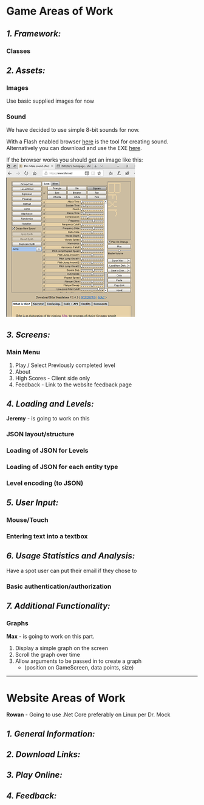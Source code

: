 # Game Areas of Work

## *1. Framework:*

### Classes

## *2. Assets:*

### Images
Use basic supplied images for now

### Sound

We have decided to use simple 8-bit sounds for now.

With a Flash enabled browser [here](https://www.bfxr.net/ "Web based sound creation") is the tool for creating sound.
Alternatively you can download and use the EXE [here](http://drpetter.se/project_sfxr.html "Original sound creation kit").

If the browser works you should get an image like this:
![alt text](https://github.com/UniversityofAlaskaAnchorageCS/RotationFrenzy/blob/master/source/docs/sound_site_image.png "BFXR's flash enabled")

## *3. Screens:*

### Main Menu
1. Play / Select Previously completed level
2. About
3. High Scores - Client side only
4. Feedback - Link to the website feedback page

## *4. Loading and Levels:*

**Jeremy** - is going to work on this

### JSON layout/structure

### Loading of JSON for Levels

### Loading of JSON for each entity type

### Level encoding (to JSON)

## *5. User Input:*

### Mouse/Touch

### Entering text into a textbox

## *6. Usage Statistics and Analysis:*

Have a spot user can put their email if they chose to

### Basic authentication/authorization

## *7. Additional Functionality:*

### Graphs
**Max** - is going to work on this part.

1. Display a simple graph on the screen
2. Scroll the graph over time
3. Allow arguments to be passed in to create a graph
   * (position on GameScreen, data points, size)



---
# Website Areas of Work

**Rowan** - Going to use .Net Core preferably on Linux per Dr. Mock

## *1. General Information:*

## *2. Download Links:*

## *3. Play Online:*

## *4. Feedback:*